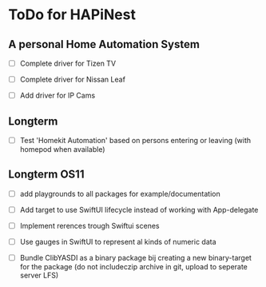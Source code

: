 # ToDo for HAPiNest
## A personal Home Automation System

- [ ] Complete driver for Tizen TV
- [ ] Complete driver for Nissan Leaf

- [ ] Add driver for IP Cams

## Longterm
- [ ] Test 'Homekit Automation' based on persons entering or leaving (with homepod when available)

## Longterm OS11
- [ ]  add playgrounds to all packages for example/documentation

- [ ] Add target to use SwiftUI lifecycle instead of working with App-delegate
- [ ] Implement rerences trough Swiftui scenes
- [ ] Use gauges in SwiftUI to represent al kinds of numeric data

- [ ] Bundle ClibYASDI as a binary package bij creating a new binary-target for the package (do not includeczip archive in git, upload to seperate server LFS)



